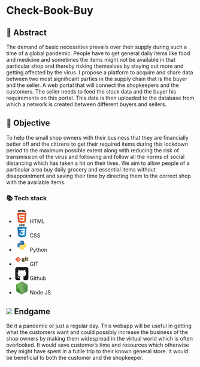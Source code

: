 # Check-Book-Buy

## 📄 Abstract
The demand of basic necessities prevails over their supply during such a time of a global pandemic. People have to get general daily items like food and medicine and sometimes the items might not be available in that particular shop and thereby risking themselves by staying out more and getting affected by the virus. I propose a platform to acquire and share data between two most significant parties in the supply chain that is the buyer and the seller. A web portal that will connect the shopkeepers and the customers. The seller needs to feed the stock data and the buyer his requirements on this portal. This data is then uploaded to the database from which a network is created between different buyers and sellers.

## 🎯 Objective 
To help the small shop owners with their business that they are financially better off and the citizens to get their required items during this lockdown period to the maximum possible extent along with reducing the risk of transmission of the virus and following and follow all the norms of social distancing which has taken a hit on their lives. We aim to allow people of a particular area buy daily grocery and essential items without disappointment and saving their time by directing them to the correct shop with the available items.

### 📚 Tech stack
- <code><img height="35" src="https://raw.githubusercontent.com/github/explore/80688e429a7d4ef2fca1e82350fe8e3517d3494d/topics/html/html.png"></code> HTML
- <code><img height="35" src="https://raw.githubusercontent.com/github/explore/80688e429a7d4ef2fca1e82350fe8e3517d3494d/topics/css/css.png"></code> CSS
- <code><img height="35" src="https://raw.githubusercontent.com/github/explore/80688e429a7d4ef2fca1e82350fe8e3517d3494d/topics/python/python.png"></code> Python
- <code><img height="35" src="https://raw.githubusercontent.com/github/explore/80688e429a7d4ef2fca1e82350fe8e3517d3494d/topics/git/git.png"></code> GIT
- <code><img height="35" src="https://github.com/edent/SuperTinyIcons/blob/master/images/svg/github.svg"></code> Github
- <code><img height="35" src="https://raw.githubusercontent.com/github/explore/80688e429a7d4ef2fca1e82350fe8e3517d3494d/topics/nodejs/nodejs.png"></code> Node JS

## <img height="35" src="https://i.pinimg.com/736x/e0/de/4f/e0de4f8157d0b0a9eff348231ae7de07.jpg"> Endgame
Be it a pandemic or just a regular day. This webapp will be useful in getting what the customers want and could possibly increase the business of the shop owners by making them widespread in the virtual world which is often overlooked. It would save customer’s time and resources which otherwise they might have spent in a futile trip to their known general store. It would be beneficial to both the customer and the shopkeeper.

